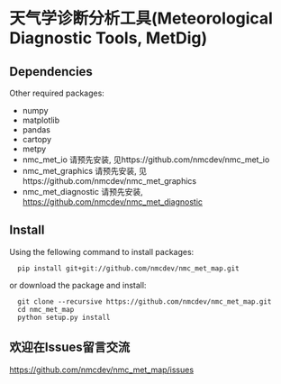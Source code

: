 # 天气学诊断分析工具(Meteorological Diagnostic Tools, MetDig)
## Dependencies
Other required packages:

- numpy
- matplotlib
- pandas
- cartopy
- metpy
- nmc_met_io          请预先安装, 见https://github.com/nmcdev/nmc_met_io
- nmc_met_graphics    请预先安装, 见https://github.com/nmcdev/nmc_met_graphics
- nmc_met_diagnostic  请预先安装, https://github.com/nmcdev/nmc_met_diagnostic
## Install
Using the fellowing command to install packages:
```
  pip install git+git://github.com/nmcdev/nmc_met_map.git
```

or download the package and install:
```
  git clone --recursive https://github.com/nmcdev/nmc_met_map.git
  cd nmc_met_map
  python setup.py install
```

## 欢迎在Issues留言交流
https://github.com/nmcdev/nmc_met_map/issues
